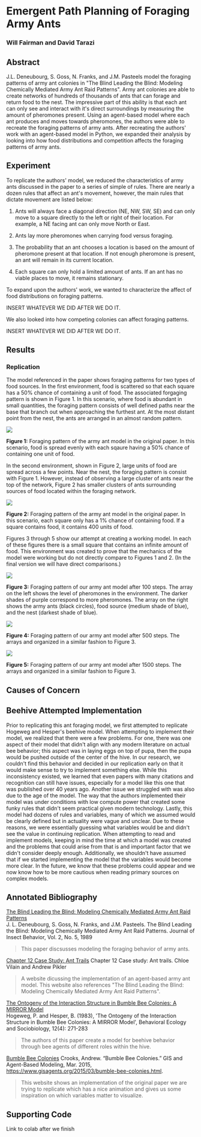 # Emergent Path Planning of Foraging Army Ants
### Will Fairman and David Tarazi

## Abstract

J.L. Deneubourg, S. Goss, N. Franks, and J.M. Pasteels model the foraging patterns of army ant colonies in "The Blind Leading the Blind: Modeling Chemically Mediated Army Ant Raid Patterns". Army ant colonies are able to create networks of hundreds of thousands of ants that can forage and return food to the nest. The impressive part of this ability is that each ant can only see and interact with it's direct surroundings by measuring the amount of pheromones present. Using an agent-based model where each ant produces and moves towards pheromones, the authors were able to recreate the foraging patterns of army ants. After recreating the authors' work with an agent-based model in Python, we expanded their analysis by looking into how food distributions and competition affects the foraging patterns of army ants.

## Experiment
To replicate the authors' model, we reduced the characteristics of army ants discussed in the paper to a series of simple of rules. There are nearly a dozen rules that affect an ant's movement, however, the main rules that dictate movement are listed below: 

1. Ants will always face a diagonal direction (NE, NW, SW, SE) and can only move to a square directly to the left or right of their location. For example, a NE facing ant can only move North or East.

1. Ants lay more pheromones when carrying food versus foraging.
 
1. The probability that an ant chooses a location is based on the amount of pheromone present at that location. If not enough pheromone is present, an ant will remain in its current location.

1. Each square can only hold a limited amount of ants. If an ant has no viable places to move, it remains stationary.

To expand upon the authors' work, we wanted to characterize the affect of food distributions on foraging patterns. 

INSERT WHATEVER WE DID AFTER WE DO IT.

We also looked into how competing colonies can affect foraging patterns. 

INSERT WHATEVER WE DID AFTER WE DO IT.

## Results
### Replication

The model referenced in the paper shows foraging patterns for two types of food sources. In the first environment, food is scattered so that each square has a 50% chance of containing a unit of food. The associated forgaging pattern is shown in Figure 1. In this scenario, where food is abundant in small quantities, the foraging pattern consists of well defined paths near the base that branch out when approaching the furthest ant. At the most distant point from the nest, the ants are arranged in an almost random pattern.

![](figures/paper_results.jpg)

**Figure 1:** Foraging pattern of the army ant model in the original paper. In this scenario, food is spread evenly with each sqaure having a 50% chance of containing one unit of food.

In the second environment, shown in Figure 2, large units of food are spread across a few points. Near the nest, the foraging pattern is consist with Figure 1. However, instead of observing a large cluster of ants near the top of the network, Figure 2 has smaller clusters of ants surrounding sources of food located within the foraging network. 

![](figures/paper_results_2.jpg)

**Figure 2:** Foraging pattern of the army ant model in the original paper. In this scenario, each square only has a 1% chance of containing food. If a square contains food, it contains 400 units of food.

Figures 3 through 5 show our attempt at creating a working model. In each of these figures there is a small square that contains an infinite amount of food. This environment was created to prove that the mechanics of the model were working but do not directly compare to Figures 1 and 2. (In the final version we will have direct comparisons.)

![](figures/example_run_100.png)

**Figure 3:** Foraging pattern of our army ant model after 100 steps. The array on the left shows the level of pheromones in the environment. The darker shades of purple correspond to more pheromones. The array on the right shows the army ants (black circles), food source (medium shade of blue), and the nest (darkest shade of blue).

![](figures/example_run_500.png)

**Figure 4:** Foraging pattern of our army ant model after 500 steps. The arrays and organized in a similar fashion to Figure 3. 

![](figures/example_run_1500.png)  

**Figure 5:** Foraging pattern of our army ant model after 1500 steps. The arrays and organized in a similar fashion to Figure 3. 

## Causes of Concern

## Beehive Attempted Implementation

Prior to replicating this ant foraging model, we first attempted to replicate Hogeweg and Hesper's beehive model. When attempting to implement their model, we realized that there were a few problems. For one, there was one aspect of their model that didn't align with any modern literature on actual bee behavior; this aspect was in laying eggs on top of pupa, then the pupa would be pushed outside of the center of the hive. In our research, we couldn't find this behavior and decided in our replication early on that it would make sense to try to implement something else. While this inconsistency existed, we learned that even papers with many citations and recognition can still have issues, especially for a model like this one that was published over 40 years ago. Another issue we struggled with was also due to the age of the model. The way that the authors implemented their model was under conditions with low compute power that created some funky rules that didn't seem practical given modern technology. Lastly, this model had dozens of rules and variables, many of which we assumed would be clearly defined but in actuality were vague and unclear. Due to these reasons, we were essentially guessing what variables would be and didn't see the value in continuing replication. When attempting to read and implement models, keeping in mind the time at which a model was created and the problems that could arise from that is and important factor that we didn't consider deeply enough. Additionally, we shouldn't have assumed that if we started implementing the model that the variables would become more clear. In the future, we know that these problems could appear and we now know how to be more cautious when reading primary sources on complex models.


## Annotated Bibliography
[The Blind Leading the Blind:  Modeling  Chemically Mediated  Army  Ant Raid  Patterns](http://citeseerx.ist.psu.edu/viewdoc/download?doi=10.1.1.468.5005&rep=rep1&type=pdf)  
J. L. Deneubourg, S. Goss, N. Franks, and J.M. Pasteels. The Blind Leading the Blind:  Modeling  Chemically Mediated  Army  Ant Raid  Patterns. Journal of Insect Behavior, Vol. 2, No. 5, 1989 
>This paper discsusses modeling the foraging behavior of army ants.

[Chapter 12 Case Study: Ant Trails](https://greenteapress.com/complexity/html/thinkcomplexity013.html#fig.plot)
Chapter 12  Case study: Ant trails. Chloe Vilain and Andrew Pikler
>A website dicussing the implementation of an agent-based army ant model. This website also references "The Blind Leading the Blind:  Modeling  Chemically Mediated  Army  Ant Raid  Patterns".

[The Ontogeny of the Interaction Structure in Bumble Bee Colonies: A MIRROR Model](https://www.researchgate.net/publication/226134851_The_ontogeny_of_the_interaction_structure_in_bumble_bee_colonies_A_MIRROR_model)  
Hogeweg, P. and Hesper, B. (1983), 'The Ontogeny of the Interaction Structure in Bumble Bee Colonies: A MIRROR Model', Behavioral Ecology and Sociobiology, 12(4): 271-283
>The authors of this paper create a model for beehive behavior through bee agents of different roles within the hive. 

[Bumble Bee Colonies](https://www.gisagents.org/2015/03/bumble-bee-colonies.html)
Crooks, Andrew. “Bumble Bee Colonies.” GIS and Agent-Based Modeling, Mar. 2015, https://www.gisagents.org/2015/03/bumble-bee-colonies.html. 
>This website shows an implementation of the original paper we are trying to replicate which has a nice animation and gives us some inspiration on which variables matter to visualize.

## Supporting Code

Link to colab after we finish